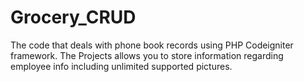# Grocery_CRUD
The code that deals with phone book records using PHP Codeigniter framework. The Projects allows you to store information regarding employee info including unlimited supported pictures.
